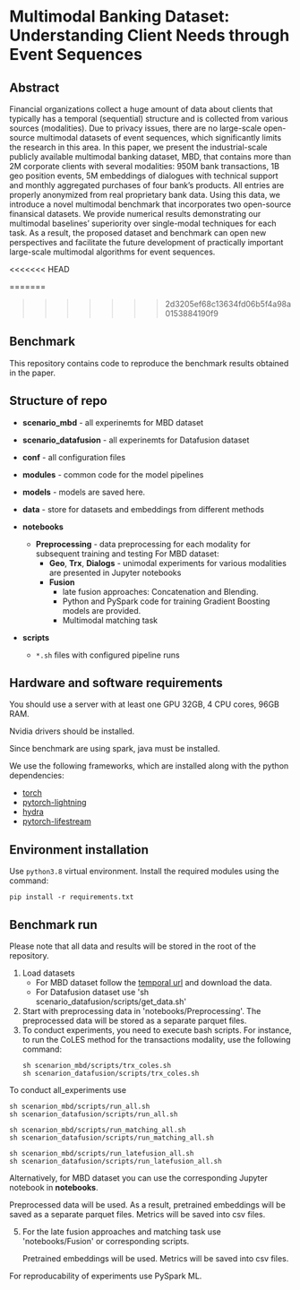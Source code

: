# Multimodal Banking Dataset: Understanding Client Needs through Event Sequences

## Abstract

Financial organizations collect a huge amount of data about clients that typically has a temporal (sequential) structure and is collected from various sources (modalities). Due to privacy issues, there are no large-scale open-source multimodal datasets of event sequences, which significantly limits the research in this area. In this paper, we present the industrial-scale publicly available multimodal banking dataset, MBD, that contains more than 2M corporate clients with several modalities: 950M bank transactions, 1B geo position events, 5M embeddings of dialogues with technical support and monthly aggregated purchases of four bank’s products. All entries are properly anonymized from real proprietary bank data. Using this data, we introduce a novel multimodal benchmark that incorporates two open-source finansical datasets. We provide numerical results demonstrating our multimodal baselines’ superiority over single-modal techniques for each task. As a result, the proposed dataset and benchmark can open new perspectives and facilitate the future development of practically important large-scale multimodal algorithms for event sequences. 

<<<<<<< HEAD

=======
>>>>>>> 2d3205ef68c13634fd06b5f4a98a0153884190f9
## Benchmark

This repository contains code to reproduce the benchmark results obtained in the paper.

## Structure of repo

- **scenario_mbd** - all experinemts for MBD dataset
- **scenario_datafusion** - all experinemts for Datafusion dataset

- **conf** - all configuration files
- **modules** - common code for the model pipelines
- **models** - models are saved here.
- **data** - store for datasets and embeddings from different methods
- **notebooks** 
    - **Preprocessing** - data preprocessing for each modality for subsequent training and testing
    For MBD dataset:
        - **Geo**, **Trx**, **Dialogs** - unimodal experiments for various modalities are presented in Jupyter notebooks
        - **Fusion**
            - late fusion approaches: Concatenation and Blending.
            - Python and PySpark code for training Gradient Boosting models are provided. 
            - Multimodal matching task

- **scripts**  
    - `*.sh` files with configured pipeline runs


## Hardware and software requirements

You should use a server with at least one GPU 32GB, 4 CPU cores, 96GB RAM.


Nvidia drivers should be installed.

Since benchmark are using spark, java must be installed.

We use the following frameworks, which are installed along with the python dependencies:
- [torch](https://pytorch.org/)
- [pytorch-lightning](https://lightning.ai/)
- [hydra](https://hydra.cc/docs/intro/)
- [pytorch-lifestream](https://github.com/dllllb/pytorch-lifestream)

## Environment installation

Use `python3.8` virtual environment. Install the required modules using the command:

```
pip install -r requirements.txt
```

## Benchmark run

Please note that all data and results will be stored in the root of the repository.

1. Load datasets
    - For MBD dataset follow the [temporal url](https://disk.yandex.ru/d/Pk9Mhx70VnUzbA) and download the data.
    - For Datafusion dataset use 'sh scenario_datafusion/scripts/get_data.sh'
2. Start with preprocessing data in 'notebooks/Preprocessing'. The preprocessed data will be stored as a separate parquet files.
4. To conduct experiments, you need to execute bash scripts. For instance, to run the CoLES method for the transactions modality, use the following command:
   ```
   sh scenarion_mbd/scripts/trx_coles.sh
   sh scenarion_datafusion/scripts/trx_coles.sh
   ```

To conduct all_experiments use 
   ```
   sh scenarion_mbd/scripts/run_all.sh
   sh scenarion_datafusion/scripts/run_all.sh
   ```

   ```
   sh scenarion_mbd/scripts/run_matching_all.sh
   sh scenarion_datafusion/scripts/run_matching_all.sh
   ```

   ```
   sh scenarion_mbd/scripts/run_latefusion_all.sh
   sh scenarion_datafusion/scripts/run_latefusion_all.sh
   ```

   Alternatively, for MBD dataset you can use the corresponding Jupyter notebook in **notebooks**.

   Preprocessed data will be used. As a result, pretrained embeddings will be saved as a separate parquet files. Metrics will be saved into csv files.
   
5. For the late fusion approaches and matching task use 'notebooks/Fusion' or corresponding scripts.

   Pretrained embeddings will be used. Metrics will be saved into csv files.

For reproducability of experiments use PySpark ML.




